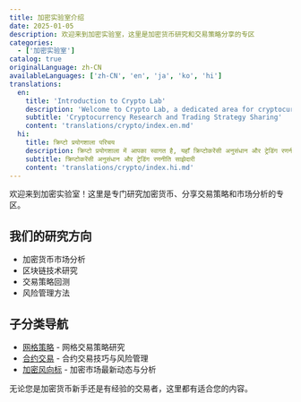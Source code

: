 ```yaml
---
title: 加密实验室介绍
date: 2025-01-05
description: 欢迎来到加密实验室，这里是加密货币研究和交易策略分享的专区
categories:
  - ['加密实验室']
catalog: true
originalLanguage: zh-CN
availableLanguages: ['zh-CN', 'en', 'ja', 'ko', 'hi']
translations:
  en:
    title: 'Introduction to Crypto Lab'
    description: 'Welcome to Crypto Lab, a dedicated area for cryptocurrency research and trading strategy sharing'
    subtitle: 'Cryptocurrency Research and Trading Strategy Sharing'
    content: 'translations/crypto/index.en.md'
  hi:
    title: क्रिप्टो प्रयोगशाला परिचय
    description: क्रिप्टो प्रयोगशाला में आपका स्वागत है, यहाँ क्रिप्टोकरेंसी अनुसंधान और ट्रेडिंग रणनीति साझेदारी का क्षेत्र है
    subtitle: क्रिप्टोकरेंसी अनुसंधान और ट्रेडिंग रणनीति साझेदारी
    content: 'translations/crypto/index.hi.md'
---
```


欢迎来到加密实验室！这里是专门研究加密货币、分享交易策略和市场分析的专区。

## 我们的研究方向

- 加密货币市场分析
- 区块链技术研究
- 交易策略回测
- 风险管理方法

## 子分类导航

- [网格策略](/categories/crypto/grid) - 网格交易策略研究
- [合约交易](/categories/crypto/futures) - 合约交易技巧与风险管理
- [加密风向标](/categories/crypto/crypto-news) - 加密市场最新动态与分析

无论您是加密货币新手还是有经验的交易者，这里都有适合您的内容。
